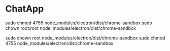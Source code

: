 # ChatApp
sudo chmod 4755 node_modules/electron/dist/chrome-sandbox
sudo chown root:root node_modules/electron/dist/chrome-sandbox

sudo chown root node_modules/electron/dist/chrome-sandbox
sudo chmod 4755 node_modules/electron/dist/chrome-sandbox